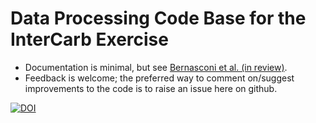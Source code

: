 # Data Processing Code Base for the InterCarb Exercise

+ Documentation is minimal, but see [Bernasconi et al. (in review)](https://doi.org/10.1002/essoar.10504430.4).
+ Feedback is welcome; the preferred way to comment on/suggest improvements to the code is to raise an issue here on github.

[![DOI](https://zenodo.org/badge/DOI/10.5281/zenodo.4314448.svg)](https://doi.org/10.5281/zenodo.4314448)

